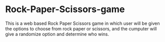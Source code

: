 # Rock-Paper-Scissors-game
This is a web based Rock Paper Scissors game in which user will be given the options to choose from rock paper or scissors, and the cumputer will give a randomize option and determine who wins.
